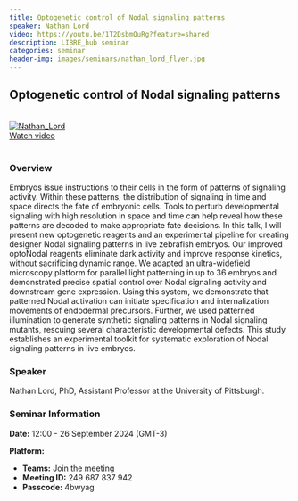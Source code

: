 ```yaml
---
title: Optogenetic control of Nodal signaling patterns
speaker: Nathan Lord
video: https://youtu.be/1T2DsbmQuRg?feature=shared
description: LIBRE_hub seminar
categories: seminar
header-img: images/seminars/nathan_lord_flyer.jpg
---
```


## Optogenetic control of Nodal signaling patterns
<br>

<div class="thumbnail-container">
  <a href="https://youtu.be/1T2DsbmQuRg?feature=shared">
    <img class="thumbnail" src="http://img.youtube.com/vi/1T2DsbmQuRg/0.jpg" alt="Nathan_Lord">
    <div class="overlay">
      <span class="text">Watch video</span>
    </div>
  </a>
</div>

<br>

### Overview
Embryos issue instructions to their cells in the form of patterns of signaling activity. Within these patterns, the distribution of signaling in time and space directs the fate of embryonic cells. Tools to perturb developmental signaling with high resolution in space and time can help reveal how these patterns are decoded to make appropriate fate decisions. In this talk, I will present new optogenetic reagents and an experimental pipeline for creating designer Nodal signaling patterns in live zebrafish embryos. Our improved optoNodal reagents eliminate dark activity and improve response kinetics, without sacrificing dynamic range. We adapted an ultra-widefield microscopy platform for parallel light patterning in up to 36 embryos and demonstrated precise spatial control over Nodal signaling activity and downstream gene expression. Using this system, we demonstrate that patterned Nodal activation can initiate specification and internalization movements of endodermal precursors. Further, we used patterned illumination to generate synthetic signaling patterns in Nodal signaling mutants, rescuing several characteristic developmental defects. This study establishes an experimental toolkit for systematic exploration of Nodal signaling patterns in live embryos.

### Speaker
Nathan Lord, PhD, Assistant Professor at the University of Pittsburgh.

### Seminar Information

**Date:** 12:00 - 26 September 2024 (GMT-3)

**Platform:**
- **Teams:** [Join the meeting](https://teams.microsoft.com/l/meetup-join/19%3ameeting_ZWY3ZGU4YzktM2FiNy00N2U0LWI1YTktODBkODgwNjkxYTRk%40thread.v2/0?context=%7b%22Tid%22%3a%225ff5d9fa-f83f-4ac1-a4d2-eb48ea0a00d2%22%2c%22Oid%22%3a%22b066b156-36d2-4bf1-8723-85ab0bba4b91%22%7d)
- **Meeting ID:** 249 687 837 942
- **Passcode:** 4bwyag
